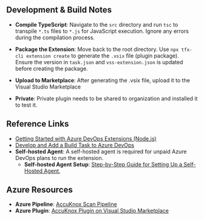 ## Development & Build Notes

- **Compile TypeScript**: Navigate to the `src` directory and run `tsc` to transpile `*.ts` files to `*.js` for JavaScript execution. Ignore any errors during the compilation process.
- **Package the Extension**: Move back to the root directory. Use `npx tfx-cli extension create` to generate the `.vsix` file (plugin package). Ensure the version in `task.json` and `vss-extension.json` is updated before creating the package.
- **Upload to Marketplace**: After generating the .vsix file, upload it to the Visual Studio Marketplace

- **Private**: Private plugin needs to be shared to organization and installed it to test it.

## Reference Links

- [Getting Started with Azure DevOps Extensions (Node.js)](https://learn.microsoft.com/en-us/azure/devops/extend/get-started/node?view=azure-devops)
- [Develop and Add a Build Task to Azure DevOps](https://learn.microsoft.com/en-us/azure/devops/extend/develop/add-build-task?view=azure-devops)
- **Self-hosted Agent**: A self-hosted agent is required for unpaid Azure DevOps plans to run the extension.
    - **Self-hosted Agent Setup**: [Step-by-Step Guide for Setting Up a Self-Hosted Agent](https://medium.com/@shekhartarare/creating-a-self-hosted-agent-for-azure-pipelines-a-step-by-step-guide-a1cbd1c683d1), 

## Azure Resources

- **Azure Pipeline**: [AccuKnox Scan Pipeline](https://dev.azure.com/safeer-accuknox/scan)
- **Azure Plugin**: [AccuKnox Plugin on Visual Studio Marketplace](https://marketplace.visualstudio.com/manage/publishers/safeer-accuknox)